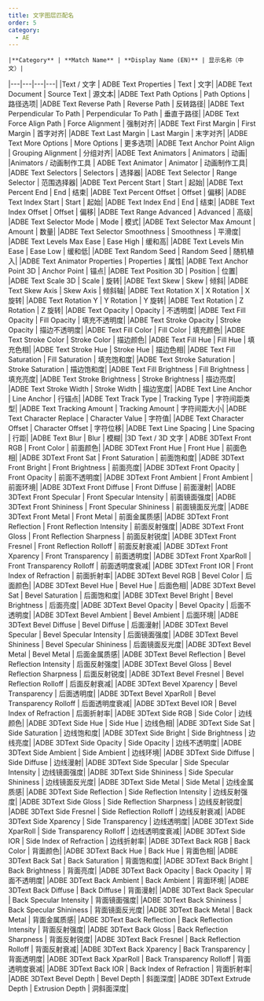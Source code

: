 ```yaml
---
title: 文字图层匹配名
order: 5
category:
  - AE
---
```

    |**Category** | **Match Name** | **Display Name (EN)** | 显示名称（中文）|
|---|---|---|---|
|Text / 文字 | ADBE Text Properties | Text | 文字|
|ADBE Text Document | Source Text | 源文本|
|ADBE Text Path Options | Path Options | 路径选项|
|ADBE Text Reverse Path | Reverse Path | 反转路径|
|ADBE Text Perpendicular To Path | Perpendicular To Path | 垂直于路径|
|ADBE Text Force Align Path | Force Alignment | 强制对齐|
|ADBE Text First Margin | First Margin | 首字对齐|
|ADBE Text Last Margin | Last Margin | 末字对齐|
|ADBE Text More Options | More Options | 更多选项|
|ADBE Text Anchor Point Align | Grouping Alignment | 分组对齐|
|ADBE Text Animators | Animators | 动画|
|Animators / 动画制作工具 | ADBE Text Animator | Animator | 动画制作工具|
|ADBE Text Selectors | Selectors | 选择器|
|ADBE Text Selector | Range Selector | 范围选择器|
|ADBE Text Percent Start | Start | 起始|
|ADBE Text Percent End | End | 结束|
|ADBE Text Percent Offset | Offset | 偏移|
|ADBE Text Index Start | Start | 起始|
|ADBE Text Index End | End | 结束|
|ADBE Text Index Offset | Offset | 偏移|
|ADBE Text Range Advanced | Advanced | 高级|
|ADBE Text Selector Mode | Mode | 模式|
|ADBE Text Selector Max Amount | Amount | 数量|
|ADBE Text Selector Smoothness | Smoothness | 平滑度|
|ADBE Text Levels Max Ease | Ease High | 缓和高|
|ADBE Text Levels Min Ease | Ease Low | 缓和低|
|ADBE Text Random Seed | Random Seed | 随机植入|
|ADBE Text Animator Properties | Properties | 属性|
|ADBE Text Anchor Point 3D | Anchor Point | 锚点|
|ADBE Text Position 3D | Position | 位置|
|ADBE Text Scale 3D | Scale | 旋转|
|ADBE Text Skew | Skew | 倾斜|
|ADBE Text Skew Axis | Skew Axis | 倾斜轴|
|ADBE Text Rotation X | X Rotation | X 旋转|
|ADBE Text Rotation Y | Y Rotation | Y 旋转|
|ADBE Text Rotation | Z Rotation | Z 旋转|
|ADBE Text Opacity | Opacity | 不透明度|
|ADBE Text Fill Opacity | Fill Opacity | 填充不透明度|
|ADBE Text Stroke Opacity | Stroke Opacity | 描边不透明度|
|ADBE Text Fill Color | Fill Color | 填充颜色|
|ADBE Text Stroke Color | Stroke Color | 描边颜色|
|ADBE Text Fill Hue | Fill Hue | 填充色相|
|ADBE Text Stroke Hue | Stroke Hue | 描边色相|
|ADBE Text Fill Saturation | Fill Saturation | 填充饱和度|
|ADBE Text Stroke Saturation | Stroke Saturation | 描边饱和度|
|ADBE Text Fill Brightness | Fill Brightness | 填充亮度|
|ADBE Text Stroke Brightness | Stroke Brightness | 描边亮度|
|ADBE Text Stroke Width | Stroke Width | 描边宽度|
|ADBE Text Line Anchor | Line Anchor | 行锚点|
|ADBE Text Track Type | Tracking Type | 字符间距类型|
|ADBE Text Tracking Amount | Tracking Amount | 字符间距大小|
|ADBE Text Character Replace | Character Value | 字符值|
|ADBE Text Character Offset | Character Offset | 字符位移|
|ADBE Text Line Spacing | Line Spacing | 行距|
|ADBE Text Blur | Blur | 模糊|
|3D Text / 3D 文字 | ADBE 3DText Front RGB | Front Color | 前面颜色|
|ADBE 3DText Front Hue | Front Hue | 前面色相|
|ADBE 3DText Front Sat | Front Saturation | 前面饱和度|
|ADBE 3DText Front Bright | Front Brightness | 前面亮度|
|ADBE 3DText Front Opacity | Front Opacity | 前面不透明度|
|ADBE 3DText Front Ambient | Front Ambient | 前面环境|
|ADBE 3DText Front Diffuse | Front Diffuse | 前面漫射|
|ADBE 3DText Front Specular | Front Specular Intensity | 前面镜面强度|
|ADBE 3DText Front Shininess | Front Specular Shininess | 前面镜面反光度|
|ADBE 3DText Front Metal | Front Metal | 前面金属质感|
|ADBE 3DText Front Reflection | Front Reflection Intensity | 前面反射强度|
|ADBE 3DText Front Gloss | Front Reflection Sharpness | 前面反射锐度|
|ADBE 3DText Front Fresnel | Front Reflection Rolloff | 前面反射衰减|
|ADBE 3DText Front Xparency | Front Transparency | 前面透明度|
|ADBE 3DText Front XparRoll | Front Transparency Rolloff | 前面透明度衰减|
|ADBE 3DText Front IOR | Front Index of Refraction | 前面折射率|
|ADBE 3DText Bevel RGB | Bevel Color | 后面颜色|
|ADBE 3DText Bevel Hue | Bevel Hue | 后面色相|
|ADBE 3DText Bevel Sat | Bevel Saturation | 后面饱和度|
|ADBE 3DText Bevel Bright | Bevel Brightness | 后面亮度|
|ADBE 3DText Bevel Opacity | Bevel Opacity | 后面不透明度|
|ADBE 3DText Bevel Ambient | Bevel Ambient | 后面环境|
|ADBE 3DText Bevel Diffuse | Bevel Diffuse | 后面漫射|
|ADBE 3DText Bevel Specular | Bevel Specular Intensity | 后面镜面强度|
|ADBE 3DText Bevel Shininess | Bevel Specular Shininess | 后面镜面反光度|
|ADBE 3DText Bevel Metal | Bevel Metal | 后面金属质感|
|ADBE 3DText Bevel Reflection | Bevel Reflection Intensity | 后面反射强度|
|ADBE 3DText Bevel Gloss | Bevel Reflection Sharpness | 后面反射锐度|
|ADBE 3DText Bevel Fresnel | Bevel Reflection Rolloff | 后面反射衰减|
|ADBE 3DText Bevel Xparency | Bevel Transparency | 后面透明度|
|ADBE 3DText Bevel XparRoll | Bevel Transparency Rolloff | 后面透明度衰减|
|ADBE 3DText Bevel IOR | Bevel Index of Refraction | 后面折射率|
|ADBE 3DText Side RGB | Side Color | 边线颜色|
|ADBE 3DText Side Hue | Side Hue | 边线色相|
|ADBE 3DText Side Sat | Side Saturation | 边线饱和度|
|ADBE 3DText Side Bright | Side Brightness | 边线亮度|
|ADBE 3DText Side Opacity | Side Opacity | 边线不透明度|
|ADBE 3DText Side Ambient | Side Ambient | 边线环境|
|ADBE 3DText Side Diffuse | Side Diffuse | 边线漫射|
|ADBE 3DText Side Specular | Side Specular Intensity | 边线镜面强度|
|ADBE 3DText Side Shininess | Side Specular Shininess | 边线镜面反光度|
|ADBE 3DText Side Metal | Side Metal | 边线金属质感|
|ADBE 3DText Side Reflection | Side Reflection Intensity | 边线反射强度|
|ADBE 3DText Side Gloss | Side Reflection Sharpness | 边线反射锐度|
|ADBE 3DText Side Fresnel | Side Reflection Rolloff | 边线反射衰减|
|ADBE 3DText Side Xparency | Side Transparency | 边线透明度|
|ADBE 3DText Side XparRoll | Side Transparency Rolloff | 边线透明度衰减|
|ADBE 3DText Side IOR | Side Index of Refraction | 边线折射率|
|ADBE 3DText Back RGB | Back Color | 背面颜色|
|ADBE 3DText Back Hue | Back Hue | 背面色相|
|ADBE 3DText Back Sat | Back Saturation | 背面饱和度|
|ADBE 3DText Back Bright | Back Brightness | 背面亮度|
|ADBE 3DText Back Opacity | Back Opacity | 背面不透明度|
|ADBE 3DText Back Ambient | Back Ambient | 背面环境|
|ADBE 3DText Back Diffuse | Back Diffuse | 背面漫射|
|ADBE 3DText Back Specular | Back Specular Intensity | 背面镜面强度|
|ADBE 3DText Back Shininess | Back Specular Shininess | 背面镜面反光度|
|ADBE 3DText Back Metal | Back Metal | 背面金属质感|
|ADBE 3DText Back Reflection | Back Reflection Intensity | 背面反射强度|
|ADBE 3DText Back Gloss | Back Reflection Sharpness | 背面反射锐度|
|ADBE 3DText Back Fresnel | Back Reflection Rolloff | 背面反射衰减|
|ADBE 3DText Back Xparency | Back Transparency | 背面透明度|
|ADBE 3DText Back XparRoll | Back Transparency Rolloff | 背面透明度衰减|
|ADBE 3DText Back IOR | Back Index of Refraction | 背面折射率|
|ADBE 3DText Bevel Depth | Bevel Depth | 斜面深度|
|ADBE 3DText Extrude Depth | Extrusion Depth | 洞斜面深度|


